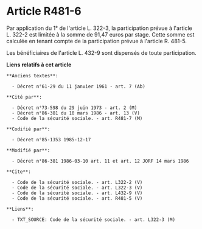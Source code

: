 # Article R481-6

Par application du 1° de l'article L. 322-3, la participation prévue à l'article L. 322-2 est limitée à la somme de 91,47
euros par stage. Cette somme est calculée en tenant compte de la participation prévue à l'article R. 481-5. 

Les bénéficiaires de l'article L. 432-9 sont dispensés de toute participation.

**Liens relatifs à cet article**

	**Anciens textes**:

	  - Décret n°61-29 du 11 janvier 1961 - art. 7 (Ab)

	**Cité par**:

	  - Décret n°73-598 du 29 juin 1973 - art. 2 (M)
	  - Décret n°86-381 du 10 mars 1986 - art. 13 (V)
	  - Code de la sécurité sociale. - art. R481-7 (M)

	**Codifié par**:

	  - Décret n°85-1353 1985-12-17

	**Modifié par**:

	  - Décret n°86-381 1986-03-10 art. 11 et art. 12 JORF 14 mars 1986

	**Cite**:

	  - Code de la sécurité sociale. - art. L322-2 (V)
	  - Code de la sécurité sociale. - art. L322-3 (V)
	  - Code de la sécurité sociale. - art. L432-9 (V)
	  - Code de la sécurité sociale. - art. R481-5 (V)

	**Liens**:

	  - TXT_SOURCE: Code de la sécurité sociale. - art. L322-3 (M)
